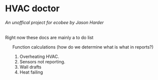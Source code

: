 <h1>HVAC doctor</h1>

<H6>An unoffical project for ecobee by Jason Harder </h6> 

Right now these docs are mainly a to do list 


<ol> Function calculations (how do we determine what is what in reports?)
  <ol>
    <li>Overheating HVAC. </li>
    <li>Sensors not reporting. </li>
    <li>Wall drafts </li> 
    <li>Heat failing </li>
  </ol>
